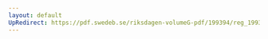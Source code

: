 ```yaml
---
layout: default
UpRedirect: https://pdf.swedeb.se/riksdagen-volumeG-pdf/199394/reg_199394/reg_199394_0510.pdf
---
```

